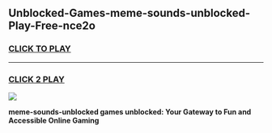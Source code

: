 
## Unblocked-Games-meme-sounds-unblocked-Play-Free-nce2o
<h3>
<a href="https://premium76.site?title=meme-sounds-unblocked&ref=23A">CLICK TO PLAY</a></h3>
<hr>

<h3>
<a href="https://premium76.site?title=meme-sounds-unblocked&ref=23A">CLICK 2 PLAY</a>
  
</h3>

<a href="https://premium76.site?title=meme-sounds-unblocked&ref=23A"><img src="https://clearcache.store/games.png"></a>


**meme-sounds-unblocked games unblocked: Your Gateway to Fun and Accessible Online Gaming**
